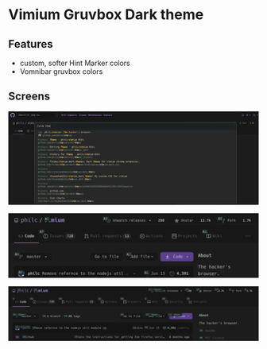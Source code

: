 # Vimium Gruvbox Dark theme


## Features
- custom, softer Hint Marker colors
- Vomnibar gruvbox colors

## Screens

![](screens/vomnibar.png)


![](screens/hints_letters.png)


![](screens/hints.png)
